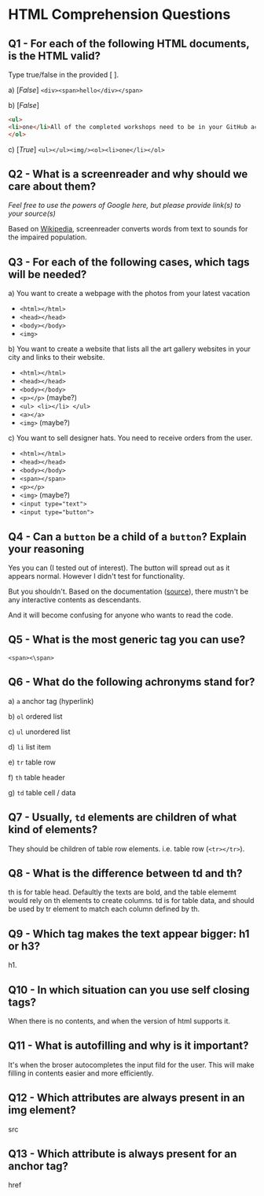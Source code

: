 # HTML Comprehension Questions

## Q1 - For each of the following HTML documents, is the HTML valid?

Type true/false in the provided [ ].

a) [_False_] `<div><span>hello</div></span>`

b) [_False_]

```html
<ul>
<li>one</li>All of the completed workshops need to be in your GitHub account and have an approval of one of the staff.
</ol>
```

c) [_True_] `<ul></ul><img/><ol><li>one</li></ol>`

## Q2 - What is a screenreader and why should we care about them?

_Feel free to use the powers of Google here, but please provide link(s) to your source(s)_

Based on [Wikipedia](https://en.wikipedia.org/wiki/Screen_reader), screenreader converts words from text to sounds for the impaired population.

## Q3 - For each of the following cases, which tags will be needed?

a) You want to create a webpage with the photos from your latest vacation

* `<html></html>`
* `<head></head>`
* `<body></body>`
* `<img>`

b) You want to create a website that lists all the art gallery websites in your city and links to their website.

* `<html></html>`
* `<head></head>`
* `<body></body>`
* `<p></p>` (maybe?)
* `<ul> <li></li> </ul>` 
* `<a></a>`
* `<img>` (maybe?)

c) You want to sell designer hats. You need to receive orders from the user.

* `<html></html>`
* `<head></head>`
* `<body></body>`
* `<span></span>`
* `<p></p>`
* `<img>` (maybe?)
* `<input type="text">`
* `<input type="button">`

## Q4 - Can a `button` be a child of a `button`? Explain your reasoning

Yes you can (I tested out of interest). The button will spread out as it appears normal. However I didn't test for functionality.

But you shouldn't.
Based on the documentation ([source](https://www.w3.org/TR/html51/sec-forms.html#elementdef-button)), there mustn't be any interactive contents as descendants.

And it will become confusing for anyone who wants to read the code.


## Q5 - What is the most generic tag you can use?

`<span><\span>`

## Q6 - What do the following achronyms stand for?

a) `a`  anchor tag (hyperlink)

b) `ol`  ordered list

c) `ul`  unordered list

d) `li`  list item

e) `tr`  table row

f) `th`  table header

g) `td` table cell / data

## Q7 - Usually, `td` elements are children of what kind of elements?

They should be children of table row elements.
i.e. table row (`<tr></tr>`).

## Q8 - What is the difference between td and th?

th is for table head. Defaultly the texts are bold, and the table elememt would rely on th elements to create columns.
td is for table data, and should be used by tr element to match each column defined by th.

## Q9 - Which tag makes the text appear bigger: h1 or h3?

h1.

## Q10 - In which situation can you use self closing tags?

When there is no contents, and when the version of html supports it.

## Q11 - What is autofilling and why is it important?

It's when the broser autocompletes the input fild for the user. This will make filling in contents easier and more efficiently.

## Q12 - Which attributes are always present in an img element?

src

## Q13 - Which attribute is always present for an anchor tag?

href